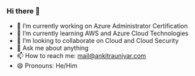 ### Hi there 👋

- 🔭 I’m currently working on Azure Administrator Certification
- 🌱 I’m currently learning AWS and Azure Cloud Technologies
- 👯 I’m looking to collaborate on Cloud and Cloud Security
- 💬 Ask me about anything
- 📫 How to reach me: mail@ankitrauniyar.com
- 😄 Pronouns: He/Him
